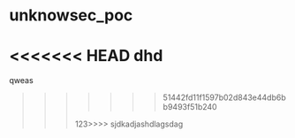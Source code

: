 # unknowsec_poc

<<<<<<< HEAD
dhd
=======
qweas
>>>>>>> 51442fd11f1597b02d843e44db6bb9493f51b240
>>>>>>>
>>>123>>>> sjdkadjashdlagsdag
